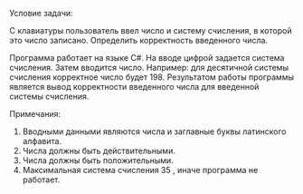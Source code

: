 Условие задачи:

С клавиатуры пользователь ввел число и систему счисления, в которой это число записано. Определить корректность введенного числа.

Программа работает на языке C#.
На вводе цифрой задается система счисления. 
Затем вводится число.
Например: для десятичной системы счисления корректное число будет 198.
Результатом работы программы является вывод корректности введенного числа для введенной системы счисления.

Примечания:

1) Вводными данными являются числа и заглавные буквы латинского алфавита.
2) Числа должны быть действительными.
3) Числа должны быть положительными.
4) Максимальная система счисления 35 , иначе программа не работает.
